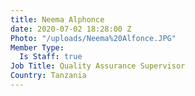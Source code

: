 ```yaml
---
title: Neema Alphonce
date: 2020-07-02 18:28:00 Z
Photo: "/uploads/Neema%20Alfonce.JPG"
Member Type:
  Is Staff: true
Job Title: Quality Assurance Supervisor
Country: Tanzania
---
```


